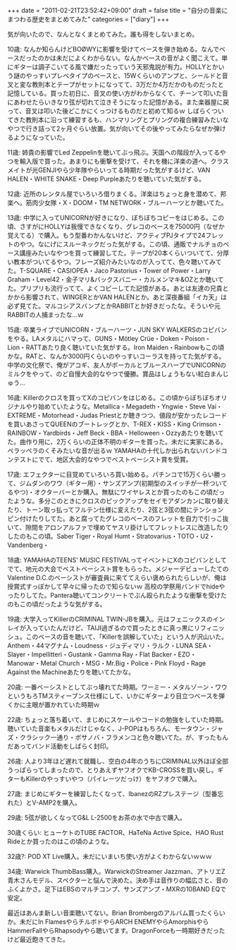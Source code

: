 +++
date = "2011-02-21T23:52:42+09:00"
draft = false
title = "自分の音楽にまつわる歴史をまとめてみた"
categories = ["diary"]
+++

気が向いたので、なんとなくまとめてみた。誰も得をしないまとめ。

10歳: なんか知らんけどBOØWYに影響を受けてベースを弾き始める。なんでベースだったのかは未だによくわからない。なんかベースの音がよく聞こえて。単にギターは調子こいてる風で嫌だったっていう天邪鬼説が有力。HOLLYとかいう謎のやっすいプレベタイプのベースと、15Wくらいのアンプと、シールドと音叉と変な教則本とテープがセットになってて、3万だか4万だかのものだったと記憶している。買った初日に、音叉の使い方がわからなくて、チーンて叩いた音にあわせたらいきなり弦が切れて泣きそうになった記憶がある。また楽器屋に戻って、音叉は叩いた後どこかにくっつけるものだと初めて知るｗ しばらくついてきた教則本に沿って練習するも、ハンマリングとプリングの複合練習みたいなやつで行き詰って2ヶ月ぐらい放置。気が向いてその後やってみたらなぜか弾けるようになっていた。

11歳: 姉貴の影響でLed Zeppelinを聴いてぶっ飛ぶ。天国への階段が入ってるやつを輸入版で買った。あまりにも衝撃を受けて、それを機に洋楽の道へ。クラスメイトが光GENJIやら少年隊やらいってる時期だった気がするけど、VAN HALEN・WHITE SNAKE・Deep Purpleあたりを聴いていた気がする。

12歳: 近所のレンタル屋でいろいろ借りまくる。洋楽はちょっと身を潜めて、邦楽へ。筋肉少女隊・X・DOOM・TM NETWORK・ブルーハーツとか聴いてた。

13歳: 中学に入ってUNICORNが好きになり、ぼちぼちコピーをはじめる。この頃、さすがにHOLLYは我慢できなくなり、グレコのベースを75000円（なぜか覚えてる）で購入。もう型番わかんないけど、アクティブPJタイプで24フレットのやつ。なにげにスルーネックだった気がする。この頃、通販でナルチョのベース講座みたいなやつを買って練習してた。テープが20本くらいついてて、分厚い教本がついてるやつ。フレーズ紹介みたいなのが入ってて、色々聴いてみてた。T-SQUARE・CASIOPEA・Jaco Pastorius・Tower of Power・Larry Graham・Level42・金子マリ&バックスバニー・カルメンマキ&OZとか聴いてた。プリプリも流行ってて、よくコピーしてた記憶がある。あとは友達の兄貴とかから影響されて、WINGERとかVAN HALENとか。あと深夜番組「イカ天」は必ず見てた。マルコシアスバンプとかRABBITとか好きだったな。そういや元RABBITの人捕まったな…ｗ

15歳: 卒業ライブでUNICORN・ブルーハーツ・JUN SKY WALKERSのコピバンをやる。LAメタルにハマって、GUNS・Mötley Crüe・Doken・Poison・Lion・RATTあたり良く聴いていた気がする。Iron Maiden・Rainbowもこの頃かな。RATと、なんか3000円くらいのやっすいコーラスを持ってた気がする。中学の文化祭で、俺がアコギ、友人がボーカルとブルースハープでUNICORNのミルクをやって、のど自慢大会的なやつで優勝。賞品はしょうもない紅白まんじゅう…

16歳: Killerのクロスを買ってXのコピバンをはじめる。この頃からぼちぼちオリジナルやり始めていたような。Metallica・Megadeth・Yngwie・Steve Vai・EXTREME・Motorhead・Judas Priestとか聴きつつ、値段が安かったレコードを買いあさってQUEENのブートレッグとか、T-REX・KISS・King Crimson・RAINBOW・Yardbirds・Jeff Beck・BBA・Helloween・Ozzyあたりを聴いてた。曲作り用に、2万くらいの正体不明のギターを買った。未だに実家にある。ペラッペラのくそみたいな音が出るｗ YAMAHAの十代しか出られないバンドコンテストにでて、地区大会的なやつでベストベーシスト賞を受賞。

17歳: エフェクターに目覚めていろいろ買い始める。パチンコで15万くらい勝って、ジムダンのワウ（ギター用）・サンズアンプ(初期型のスイッチが一杯ついてるやつ)・オクターバーとか購入。無駄にワイヤレスとか買ったのもこの頃だったような。多分このときにクロスのピックアップをセイモアダンカンに取り替えたり、トーン取っ払ってフルテン仕様に変えたり、2弦と3弦の間にテンションピン付けたりしてた。あと腐ってたグレコのベースのフレットを自力で引っこ抜いて、隙間をアロンアルファで埋めてヤスリ掛けしてフレットレスに改造したりしたのもこの頃。Saber Tiger・Royal Humt・Stratovarius・TOTO・U2・Vandenberg・

18歳: YAMAHAのTEENS' MUSIC FESTIVALってイベントにXのコピバンとしてでて、地元の大会でベストベーシスト賞をもらった。メジャーデビューしたてのValentine D.C.のベーシストが審査員に来ててえらい褒められたらしいが、俺は授賞式すっぽかして早々に帰ったので知らないｗ 高校の学祭用バンドでhideやったりしてた。Pantera聴いてコンクリートでぶん殴られたような衝撃を受けたのもこの頃だったような気がする。

19歳: 大学入ってKillerのCRIMINAL TWIN-JBを購入。元はフェニックスのインレイが入っていたんだけど、TAIJI過ぎるので買ったときに真っ黒にリフィニッシュ。このベースの音を聴いて、「Killerを誤解していた」という人が沢山いた。Anthem・44マグナム・Loudness・ジュディマリ・ラルク・LUNA SEA・Slayer・Impellitteri・Gustank・Gamma Ray・Flat Backer・EZO・Manowar・Metal Church・MSG・Mr.Big・Police・Pink Floyd・Rage Against the Machineあたりを聴いてたかな。

20歳: 一番ベーシストとしてぶっ壊れてた時期。ワーミー・メタルゾーン・ワウというもろTMスティーブンス仕様にして、いかにギターより目立つベースを弾くかに主眼が置かれていた時期ｗ

22歳: ちょっと落ち着いて、まじめにスケールやコードの勉強をしていた時期。聴いていた音楽もメタルだけじゃなく、J-POPはもちろん、モータウン・ジャズ・クラシック一通り・ボサノバ・フラメンコと色々聴いてた。が、すったもんだあってバンド活動をしばらく封印。

26歳: 人より3年ほど遅れて就職し、空白の4年のうちにCRIMINAL以外ほぼ全部うっぱらってしまったので、とりあえずヤフオクでKB-CROSSを買い戻し。ギターもKillerのやっすいやつ（パイレーツだっけ）をヤフオクで購入。

27歳: まじめにギターを練習したくなって、IbanezのRZプレステージ（型番忘れた）とV-AMP2を購入。

29歳: 5弦が欲しくなってG&L L-2500をお茶の水で中古で購入。

30歳くらい: ヒューケトのTUBE FACTOR、HaTeNa Active Spice、HAO Rust Rideとか買ったのはこの頃のような。

32歳?: POD XT Live購入。未だにいまいち使い方がよくわからないｗｗｗ

34歳: Warwick ThumbBass購入。WarwickのStreamer Jazzman、アトリエZ青木さんモデル、スペクターと悩んで決めた。決め手は音作りの幅広さと、音のふくよかさ。足下はEBSのマルチコンプ、サンズアンプ・MXRの10BAND EQで安定。

最近はあんま新しい音楽聴いてない。Brian Brombergのアルバム買ったくらいか。未だにIn FlamesやらチルボドやらARCH ENEMYやらAmorphisやらHammerFallやらRhapsodyやら聴いてます。DragonForceも一時期好きだったけど最近飽きてきた。
